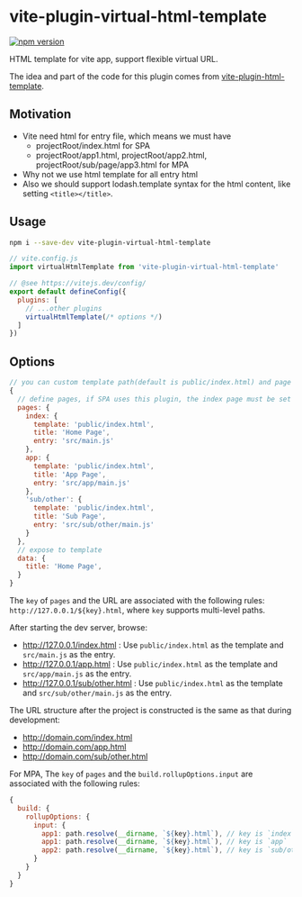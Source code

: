# vite-plugin-virtual-html-template

[![npm version](https://badgen.net/npm/v/vite-plugin-virtual-html-template)](https://www.npmjs.com/package/vite-plugin-virtual-html-template)

HTML template for vite app, support flexible virtual URL.

The idea and part of the code for this plugin comes from [vite-plugin-html-template](https://github.com/IndexXuan/vite-plugin-html-template).

## Motivation

- Vite need html for entry file, which means we must have
  - projectRoot/index.html for SPA
  - projectRoot/app1.html, projectRoot/app2.html, projectRoot/sub/page/app3.html for MPA
- Why not we use html template for all entry html
- Also we should support lodash.template syntax for the html content, like setting `<title></title>`.

## Usage

```sh
npm i --save-dev vite-plugin-virtual-html-template
```

```js
// vite.config.js
import virtualHtmlTemplate from 'vite-plugin-virtual-html-template'

// @see https://vitejs.dev/config/
export default defineConfig({
  plugins: [
    // ...other plugins
    virtualHtmlTemplate(/* options */)
  ]
})
```

## Options

```js
// you can custom template path(default is public/index.html) and page title
{
  // define pages, if SPA uses this plugin, the index page must be set
  pages: {
    index: {
      template: 'public/index.html',
      title: 'Home Page',
      entry: 'src/main.js'
    },
    app: {
      template: 'public/index.html',
      title: 'App Page',
      entry: 'src/app/main.js'
    },
    'sub/other': {
      template: 'public/index.html',
      title: 'Sub Page',
      entry: 'src/sub/other/main.js'
    }
  },
  // expose to template
  data: {
    title: 'Home Page',
  }
}
```

The `key` of `pages` and the URL are associated with the following rules: `http://127.0.0.1/${key}.html`, where `key` supports multi-level paths.

After starting the dev server, browse:

* http://127.0.0.1/index.html : Use `public/index.html` as the template and `src/main.js` as the entry.
* http://127.0.0.1/app.html : Use `public/index.html` as the template and `src/app/main.js` as the entry.
* http://127.0.0.1/sub/other.html : Use `public/index.html` as the template and `src/sub/other/main.js` as the entry.

The URL structure after the project is constructed is the same as that during development:

* http://domain.com/index.html
* http://domain.com/app.html
* http://domain.com/sub/other.html

For MPA, The `key` of `pages` and the `build.rollupOptions.input` are associated with the following rules:

```js
{
  build: {
    rollupOptions: {
      input: {
        app1: path.resolve(__dirname, `${key}.html`), // key is `index`
        app1: path.resolve(__dirname, `${key}.html`), // key is `app`
        app2: path.resolve(__dirname, `${key}.html`), // key is `sub/other`
      }
    }
  }
}
```
